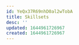```yaml
---
id: YeQx37R69nhD0al2wTobA
title: Skillsets
desc: ''
updated: 1644961726967
created: 1644961726967
---
```


